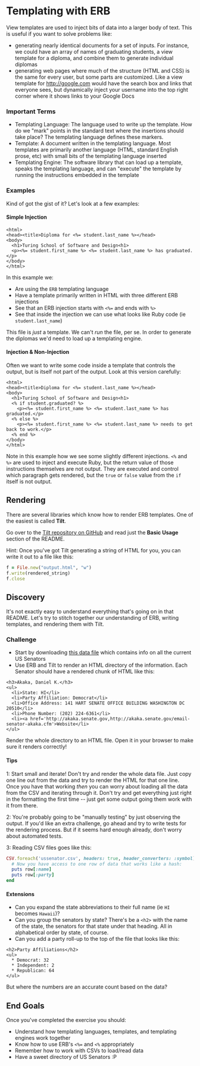 # Templating with ERB

View templates are used to inject bits of data into a larger body of text. This
is useful if you want to solve problems like:

* generating nearly identical documents for a set of inputs. For instance, we
could have an array of names of graduating students, a view template for a diploma,
and combine them to generate individual diplomas
* generating web pages where much of the structure (HTML and CSS) is the same
for every user, but some parts are customized. Like a view template for http://google.com
would have the search box and links that everyone sees, but dynamically inject your
username into the top right corner where it shows links to your Google Docs

### Important Terms

* Templating Language: The language used to write up the template. How do we "mark"
points in the standard text where the insertions should take place? The templating
language defines these markers.
* Template: A document written in the templating language. Most templates are primarily
another language (HTML, standard English prose, etc) with small bits of the templating
language inserted
* Templating Engine: The software library that can load up a template, speaks the
templating language, and can "execute" the template by running the instructions
embedded in the template

### Examples

Kind of got the gist of it? Let's look at a few examples:

#### Simple Injection

```erb
<html>
<head><title>Diploma for <%= student.last_name %></head>
<body>
  <h1>Turing School of Software and Design<h1>
  <p><%= student.first_name %> <%= student.last_name %> has graduated.</p>
</body>
</html>
```

In this example we:

* Are using the `ERB` templating language
* Have a template primarily written in HTML with three different ERB injections
* See that an ERB injection starts with `<%=` and ends with `%>`
* See that inside the injection we can use what looks like Ruby code (ie `student.last_name`)

This file is *just* a template. We can't *run* the file, per se. In order to generate
the diplomas we'd need to load up a templating engine.

#### Injection & Non-Injection

Often we want to write some code inside a template that controls the output, but
is itself not part of the output. Look at this version carefully:

```erb
<html>
<head><title>Diploma for <%= student.last_name %></head>
<body>
  <h1>Turing School of Software and Design<h1>
  <% if student.graduated? %>
    <p><%= student.first_name %> <%= student.last_name %> has graduated.</p>
  <% else %>
    <p><%= student.first_name %> <%= student.last_name %> needs to get back to work.</p>
  <% end %>
</body>
</html>
```

Note in this example how we see some slightly different injections. `<%` and `%>`
are used to inject and execute Ruby, but the return value of those instructions
themselves are not output. They are executed and control which paragraph gets
rendered, but the `true` or `false` value from the `if` itself is not output.

## Rendering

There are several libraries which know how to render ERB templates. One of the
easiest is called **Tilt**.

Go over to the [Tilt repository on GitHub](https://github.com/rtomayko/tilt) and
read just the **Basic Usage** section of the README.

Hint: Once you've got Tilt generating a string of HTML for you, you can write it out to a file like this:

```ruby
f = File.new("output.html", "w")
f.write(rendered_string)
f.close
```

## Discovery

It's not exactly easy to understand everything that's going on in that README.
Let's try to stitch together our understanding of ERB, writing templates, and
rendering them with Tilt.

### Challenge

* Start by downloading [this data file](https://www.aggdata.com/download_sample.php?file=ussenator.csv) which contains info on all the current US Senators
* Use ERB and Tilt to render an HTML directory of the information. Each Senator
should have a rendered chunk of HTML like this:

```
<h3>Akaka, Daniel K.</h3>
<ul>
  <li>State: HI</li>
  <li>Party Affiliation: Democrat</li>
  <li>Office Address: 141 HART SENATE OFFICE BUILDING WASHINGTON DC 20510</li>
  <li>Phone Number: (202) 224-6361</li>
  <li><a href='http://akaka.senate.gov,http://akaka.senate.gov/email-senator-akaka.cfm'>Website</li>
</ul>
```

Render the whole directory to an HTML file. Open it in your browser to make sure
it renders correctly!

#### Tips

1: Start small and iterate! Don't try and render the whole data file. Just copy one line out from the data and try to render the HTML for that one line. Once you have that working *then* you can worry about loading all the data from the CSV and iterating through it. Don't try and get everything just right in the formatting the first time -- just get some output going them work with it from there.

2: You're probably going to be "manually testing" by just observing the output. If you'd like an extra challenge, go ahead and try to write tests for the rendering process. But if it seems hard enough already, don't worry about automated tests.

3: Reading CSV files goes like this:

```ruby
CSV.foreach('ussenator.csv', headers: true, header_converters: :symbol) do |row|
  # Now you have access to one row of data that works like a hash:
  puts row[:name]
  puts row[:party]
end
```

#### Extensions

* Can you expand the state abbreviations to their full name (ie `HI` becomes `Hawaii`)?
* Can you group the senators by state? There's be a `<h2>` with the name of the state,
the senators for that state under that heading. All in alphabetical order by state, of course.
* Can you add a party roll-up to the top of the file that looks like this:

```
<h2>Party Affiliations</h2>
<ul>
  * Democrat: 32
  * Independent: 2
  * Republican: 64
</ul>
```

But where the numbers are an accurate count based on the data?

## End Goals

Once you've completed the exercise you should:

* Understand how templating languages, templates, and templating engines work together
* Know how to use ERB's `<%=` and `<%` appropriately
* Remember how to work with CSVs to load/read data
* Have a sweet directory of US Senators :P
